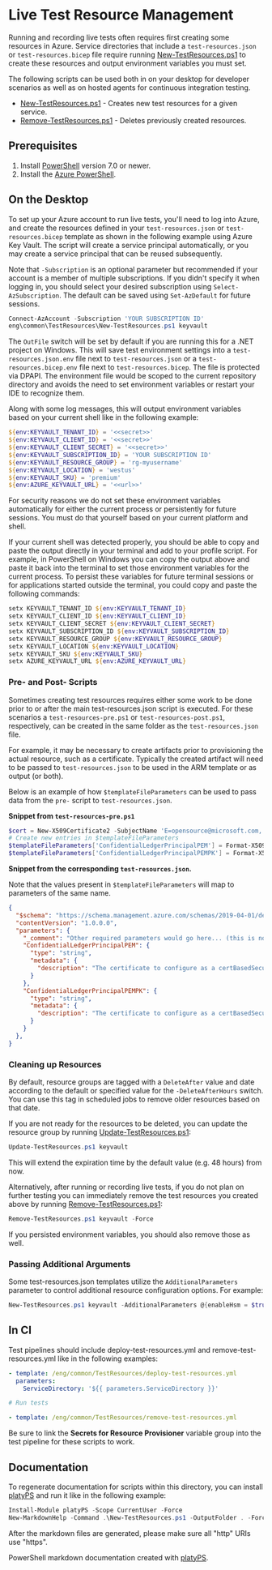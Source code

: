 # Live Test Resource Management

Running and recording live tests often requires first creating some resources
in Azure. Service directories that include a `test-resources.json` or `test-resources.bicep` 
file require running [New-TestResources.ps1][] to create these resources and output
environment variables you must set.

The following scripts can be used both in on your desktop for developer
scenarios as well as on hosted agents for continuous integration testing.

* [New-TestResources.ps1][] - Creates new test resources for a given service.
* [Remove-TestResources.ps1][] - Deletes previously created resources.

## Prerequisites

1. Install [PowerShell][] version 7.0 or newer.
2. Install the [Azure PowerShell][PowerShellAz].

## On the Desktop

To set up your Azure account to run live tests, you'll need to log into Azure,
and create the resources defined in your `test-resources.json` or `test-resources.bicep` 
template as shown in the following example using Azure Key Vault. The script will create 
a service principal automatically, or you may create a service principal that can be reused
subsequently.

Note that `-Subscription` is an optional parameter but recommended if your account
is a member of multiple subscriptions. If you didn't specify it when logging in,
you should select your desired subscription using `Select-AzSubscription`. The
default can be saved using `Set-AzDefault` for future sessions.

```powershell
Connect-AzAccount -Subscription 'YOUR SUBSCRIPTION ID'
eng\common\TestResources\New-TestResources.ps1 keyvault
```

The `OutFile` switch will be set by default if you are running this for a .NET project on Windows. 
This will save test environment settings into a `test-resources.json.env` file next to `test-resources.json` 
or a `test-resources.bicep.env` file next to `test-resources.bicep`. The file is protected via DPAPI.
The environment file would be scoped to the current repository directory and avoids the need to
set environment variables or restart your IDE to recognize them.

Along with some log messages, this will output environment variables based on
your current shell like in the following example:

```powershell
${env:KEYVAULT_TENANT_ID} = '<<secret>>'
${env:KEYVAULT_CLIENT_ID} = '<<secret>>'
${env:KEYVAULT_CLIENT_SECRET} = '<<secret>>'
${env:KEYVAULT_SUBSCRIPTION_ID} = 'YOUR SUBSCRIPTION ID'
${env:KEYVAULT_RESOURCE_GROUP} = 'rg-myusername'
${env:KEYVAULT_LOCATION} = 'westus'
${env:KEYVAULT_SKU} = 'premium'
${env:AZURE_KEYVAULT_URL} = '<<url>>'
```

For security reasons we do not set these environment variables automatically
for either the current process or persistently for future sessions. You must
do that yourself based on your current platform and shell.

If your current shell was detected properly, you should be able to copy and
paste the output directly in your terminal and add to your profile script.
For example, in PowerShell on Windows you can copy the output above and paste
it back into the terminal to set those environment variables for the current
process. To persist these variables for future terminal sessions or for
applications started outside the terminal, you could copy and paste the
following commands:

```powershell
setx KEYVAULT_TENANT_ID ${env:KEYVAULT_TENANT_ID}
setx KEYVAULT_CLIENT_ID ${env:KEYVAULT_CLIENT_ID}
setx KEYVAULT_CLIENT_SECRET ${env:KEYVAULT_CLIENT_SECRET}
setx KEYVAULT_SUBSCRIPTION_ID ${env:KEYVAULT_SUBSCRIPTION_ID}
setx KEYVAULT_RESOURCE_GROUP ${env:KEYVAULT_RESOURCE_GROUP}
setx KEYVAULT_LOCATION ${env:KEYVAULT_LOCATION}
setx KEYVAULT_SKU ${env:KEYVAULT_SKU}
setx AZURE_KEYVAULT_URL ${env:AZURE_KEYVAULT_URL}
```

### Pre- and Post- Scripts

Sometimes creating test resources requires either some work to be done prior to or after the main test-resources.json script is executed.
For these scenarios a `test-resources-pre.ps1` or `test-resources-post.ps1`, respectively, can be created in the same folder as the `test-resources.json` file.

For example, it may be necessary to create artifacts prior to provisioning the actual resource, such as a certificate.
Typically the created artifact will need to be passed to `test-resources.json` to be used in the ARM template or as output (or both).

Below is an example of how `$templateFileParameters` can be used to pass data from the `pre-` script to `test-resources.json`.

**Snippet from `test-resources-pre.ps1`**
```powershell
$cert = New-X509Certificate2 -SubjectName 'E=opensource@microsoft.com, CN=Azure SDK, OU=Azure SDK, O=Microsoft, L=Frisco, S=TX, C=US' -ValidDays 3652
# Create new entries in $templateFileParameters
$templateFileParameters['ConfidentialLedgerPrincipalPEM'] = Format-X509Certificate2 -Certificate $cert
$templateFileParameters['ConfidentialLedgerPrincipalPEMPK'] = Format-X509Certificate2 -Type Pkcs8 -Certificate $cert
```

**Snippet from the corresponding `test-resources.json`.**

Note that the values present in `$templateFileParameters` will map to parameters of the same name.
```json
{
  "$schema": "https://schema.management.azure.com/schemas/2019-04-01/deploymentTemplate.json#",
  "contentVersion": "1.0.0.0",
  "parameters": {
    "_comment": "Other required parameters would go here... (this is not part of the actual test-resources.json)",
    "ConfidentialLedgerPrincipalPEM": {
      "type": "string",
      "metadata": {
        "description": "The certificate to configure as a certBasedSecurityPrincipal."
      }
    },
    "ConfidentialLedgerPrincipalPEMPK": {
      "type": "string",
      "metadata": {
        "description": "The certificate to configure as a certBasedSecurityPrincipal."
      }
    }
  },
}
```

### Cleaning up Resources

By default, resource groups are tagged with a `DeleteAfter` value and date according to the default or specified
value for the `-DeleteAfterHours` switch. You can use this tag in scheduled jobs to remove older resources based
on that date.

If you are not ready for the resources to be deleted, you can update the resource group by running [Update-TestResources.ps1][]:

```powershell
Update-TestResources.ps1 keyvault
```

This will extend the expiration time by the default value (e.g. 48 hours) from now.

Alternatively, after running or recording live tests, if you do not plan on further testing
you can immediately remove the test resources you created above by running [Remove-TestResources.ps1][]:

```powershell
Remove-TestResources.ps1 keyvault -Force
```

If you persisted environment variables, you should also remove those as well.

### Passing Additional Arguments

Some test-resources.json templates utilize the `AdditionalParameters` parameter to control additional resource configuration options. For example:

```powershell
New-TestResources.ps1 keyvault -AdditionalParameters @{enableHsm = $true}
```

## In CI

Test pipelines should include deploy-test-resources.yml and
remove-test-resources.yml like in the following examples:

```yml
- template: /eng/common/TestResources/deploy-test-resources.yml
  parameters:
    ServiceDirectory: '${{ parameters.ServiceDirectory }}'

# Run tests

- template: /eng/common/TestResources/remove-test-resources.yml
```

Be sure to link the **Secrets for Resource Provisioner** variable group
into the test pipeline for these scripts to work.

## Documentation

To regenerate documentation for scripts within this directory, you can install
[platyPS][] and run it like in the following example:

```powershell
Install-Module platyPS -Scope CurrentUser -Force
New-MarkdownHelp -Command .\New-TestResources.ps1 -OutputFolder . -Force
```

After the markdown files are generated, please make sure all "http" URIs use "https".

PowerShell markdown documentation created with [platyPS][].

  [New-TestResources.ps1]: https://aka.ms/azsdk/tools/New-TestResources
  [Update-TestResources.ps1]: https://aka.ms/azsdk/tools/Update-TestResources
  [Remove-TestResources.ps1]: https://aka.ms/azsdk/tools/Remove-TestResources
  [PowerShell]: https://github.com/PowerShell/PowerShell
  [PowerShellAz]: https://docs.microsoft.com/powershell/azure/install-az-ps
  [platyPS]: https://github.com/PowerShell/platyPS